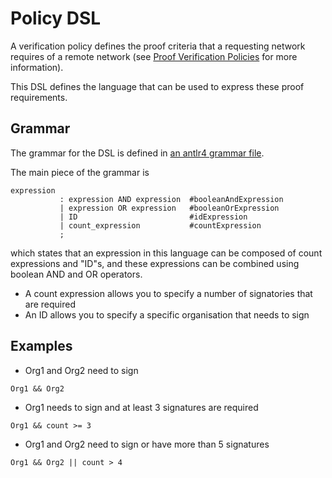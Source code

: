 <!--
 Copyright IBM Corp. All Rights Reserved.

 SPDX-License-Identifier: CC-BY-4.0
 -->
# Policy DSL

A verification policy defines the proof criteria that a requesting network requires of a remote network (see [Proof Verification Policies](./policy-proof-verification.md) for more information).

This DSL defines the language that can be used to express these proof requirements.

## Grammar

The grammar for the DSL is defined in [an antlr4 grammar file](../../common/policy-dsl/parser/Policy.g4).

The main piece of the grammar is

```
expression
           : expression AND expression  #booleanAndExpression
           | expression OR expression   #booleanOrExpression
           | ID                         #idExpression
           | count_expression           #countExpression
           ;
```

which states that an expression in this language can be composed of count expressions and "ID"s, and these expressions can be combined using boolean AND and OR operators.

-   A count expression allows you to specify a number of signatories that are required
-   An ID allows you to specify a specific organisation that needs to sign

## Examples

-   Org1 and Org2 need to sign

`Org1 && Org2`

-   Org1 needs to sign and at least 3 signatures are required

`Org1 && count >= 3`

-   Org1 and Org2 need to sign or have more than 5 signatures

`Org1 && Org2 || count > 4`
